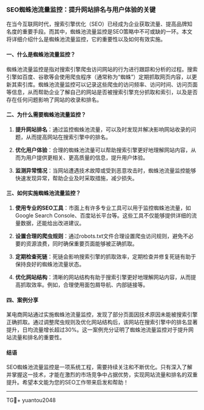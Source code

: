 ### SEO蜘蛛池流量监控：提升网站排名与用户体验的关键

在当今互联网时代，搜索引擎优化（SEO）已经成为企业获取流量、提高品牌知名度的重要手段。而其中，蜘蛛池流量监控是SEO策略中不可或缺的一环。本文将详细介绍什么是蜘蛛池流量监控，它的重要性以及如何有效实施。

#### 一、什么是蜘蛛池流量监控？

蜘蛛池流量监控是指对搜索引擎爬虫访问网站的行为进行跟踪和分析的过程。搜索引擎如百度、谷歌等会使用爬虫程序（通常称为“蜘蛛”）定期抓取网页内容，以更新其索引库。蜘蛛池流量监控可以记录这些爬虫的访问频率、访问时间、访问页面等信息，从而帮助企业了解自己的网站是否被搜索引擎充分抓取和索引，以及是否存在任何问题影响了网站的收录和排名。

#### 二、为什么需要蜘蛛池流量监控？

1. **提升网站排名**：通过监控蜘蛛池流量，可以及时发现并解决影响网站收录的问题，从而提高网站在搜索引擎中的排名。
   
2. **优化用户体验**：合理的蜘蛛池流量可以帮助搜索引擎更好地理解网站内容，从而为用户提供更相关、更高质量的信息，提升用户体验。
   
3. **监测异常情况**：当网站遭遇技术故障或受到恶意攻击时，蜘蛛池流量监控能够快速发现异常，帮助企业及时采取措施，减少损失。

#### 三、如何实施蜘蛛池流量监控？

1. **使用专业的SEO工具**：市面上有许多专业工具可以用于监控蜘蛛池流量，如Google Search Console、百度站长平台等。这些工具不仅能够提供详细的流量数据，还能给出改进建议。

2. **设置合理的爬虫规则**：通过robots.txt文件合理设置爬虫访问规则，避免不必要的资源浪费，同时确保重要页面能够被正确抓取。

3. **定期检查死链**：死链会影响搜索引擎的抓取效率，定期检查并修复死链有助于保持良好的蜘蛛池流量状态。

4. **优化网站结构**：清晰的网站结构有助于搜索引擎更好地理解网站内容，从而提高抓取效率。例如，合理使用面包屑导航、内部链接等。

#### 四、案例分享

某电商网站通过实施蜘蛛池流量监控，发现了部分页面因技术原因未能被搜索引擎正确抓取。通过调整爬虫规则及优化网站结构后，该网站在搜索引擎中的排名显著提升，日均流量增长超过30%。这一案例充分证明了蜘蛛池流量监控对于提升网站流量和排名的重要性。

#### 结语

SEO蜘蛛池流量监控是一项系统工程，需要持续关注和不断优化。只有深入了解并掌握这一技术，才能在激烈的市场竞争中占据优势，实现网站流量和排名的双重提升。希望本文能为您的SEO工作带来启发和帮助！

---

TG💪+ yuantou2048